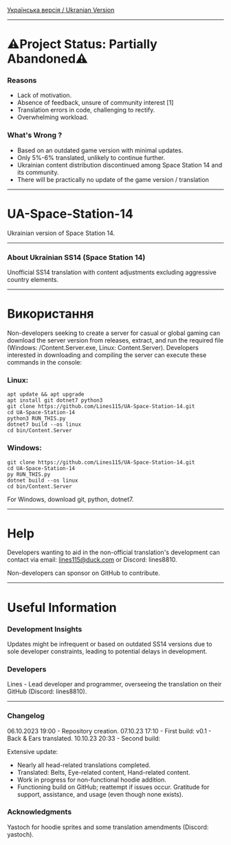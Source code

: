 [Українська версія / Ukranian Version](README.md)
- - -
# ⚠️Project Status: Partially Abandoned⚠️
### Reasons
- Lack of motivation.
- Absence of feedback, unsure of community interest [1]
- Translation errors in code, challenging to rectify.
- Overwhelming workload.
### What's Wrong ?
- Based on an outdated game version with minimal updates.
- Only 5%-6% translated, unlikely to continue further.
- Ukrainian content distribution discontinued among Space Station 14 and its community.
- There will be practically no update of the game version / translation
- - -
# UA-Space-Station-14
Ukrainian version of Space Station 14.
- - -
### About Ukrainian SS14 (Space Station 14)
Unofficial SS14 translation with content adjustments excluding aggressive country elements.
- - -
# Використання
Non-developers seeking to create a server for casual or global gaming can download the server version from releases, extract, and run the required file (Windows: /Content.Server.exe, Linux: Content.Server).
Developers interested in downloading and compiling the server can execute these commands in the console:
### Linux:
```
apt update && apt upgrade
apt install git dotnet7 python3
git clone https://github.com/Lines115/UA-Space-Station-14.git
cd UA-Space-Station-14
python3 RUN_THIS.py
dotnet7 build --os linux
cd bin/Content.Server
```
### Windows:
```
git clone https://github.com/Lines115/UA-Space-Station-14.git
cd UA-Space-Station-14
py RUN_THIS.py
dotnet build --os linux
cd bin/Content.Server
```
For Windows, download git, python, dotnet7.
- - -
# Help
Developers wanting to aid in the non-official translation's development can contact via email: lines115@duck.com or Discord: lines8810.

Non-developers can sponsor on GitHub to contribute.
- - -
# Useful Information

### Development Insights
Updates might be infrequent or based on outdated SS14 versions due to sole developer constraints, leading to potential delays in development.

### Developers
Lines - Lead developer and programmer, overseeing the translation on their GitHub (Discord: lines8810).
- - -
### Changelog
06.10.2023 19:00 - Repository creation.
07.10.23 17:10 - First build: v0.1 - Back & Ears translated.
10.10.23 20:33 - Second build:

Extensive update:

- Nearly all head-related translations completed.
- Translated: Belts, Eye-related content, Hand-related content.
- Work in progress for non-functional hoodie addition.
- Functioning build on GitHub; reattempt if issues occur. Gratitude for support, assistance, and usage (even though none exists).

### Acknowledgments
Yastoch for hoodie sprites and some translation amendments (Discord: yastoch).
